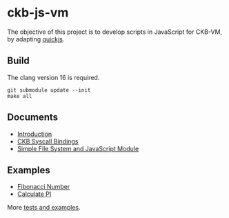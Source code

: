 # ckb-js-vm
The objective of this project is to develop scripts in JavaScript for CKB-VM, by
adapting [quickjs](https://bellard.org/quickjs/).


## Build
The clang version 16 is required.

```shell
git submodule update --init
make all
```

## Documents
* [Introduction](./docs/intro.md)
* [CKB Syscall Bindings](./docs/syscalls.md)
* [Simple File System and JavaScript Module](./docs/fs.md)


## Examples

* [Fibonacci Number](./tests/examples/fib.js)
* [Calculate PI](./tests/examples/pi_bigint.js)

More [tests and examples](./tests/).

